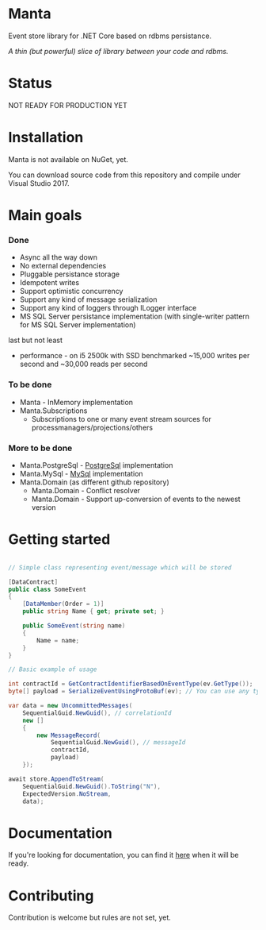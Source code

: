 # Manta
Event store library for .NET Core based on rdbms persistance.

*A thin (but powerful) slice of library between your code and rdbms.*

# Status
NOT READY FOR PRODUCTION YET

# Installation
Manta is not available on NuGet, yet.

You can download source code from this repository and compile under Visual Studio 2017.

# Main goals

### Done
 - Async all the way down
 - No external dependencies
 - Pluggable persistance storage
 - Idempotent writes
 - Support optimistic concurrency
 - Support any kind of message serialization
 - Support any kind of loggers through ILogger interface
 - MS SQL Server persistance implementation (with single-writer pattern for MS SQL Server implementation)

last but not least

 - performance - on i5 2500k with SSD benchmarked ~15,000 writes per second and ~30,000 reads per second

### To be done
 - Manta - InMemory implementation
  - Manta.Subscriptions
    - Subscriptions to one or many event stream sources for processmanagers/projections/others

### More to be done
 - Manta.PostgreSql - [PostgreSql](https://www.postgresql.org/) implementation
 - Manta.MySql - [MySql](https://www.mysql.com/) implementation
 - Manta.Domain (as different github repository)
   - Manta.Domain - Conflict resolver
   - Manta.Domain - Support up-conversion of events to the newest version


# Getting started

```c#

// Simple class representing event/message which will be stored

[DataContract]
public class SomeEvent
{
    [DataMember(Order = 1)]
    public string Name { get; private set; }

    public SomeEvent(string name)
    {
        Name = name;
    }
}

// Basic example of usage

int contractId = GetContractIdentifierBasedOnEventType(ev.GetType());
byte[] payload = SerializeEventUsingProtoBuf(ev); // You can use any type of serialization method

var data = new UncommittedMessages(
    SequentialGuid.NewGuid(), // correlationId
    new []
    {
        new MessageRecord(
            SequentialGuid.NewGuid(), // messageId
            contractId,
            payload)
    });

await store.AppendToStream(
    SequentialGuid.NewGuid().ToString("N"),
    ExpectedVersion.NoStream,
    data);

```

# Documentation
If you're looking for documentation, you can find it [here](https://github.com/GetManta/manta/wiki) when it will be ready.

# Contributing
Contribution is welcome but rules are not set, yet.
